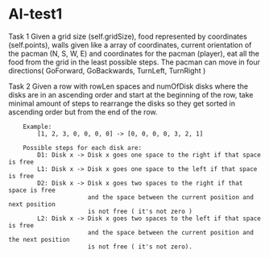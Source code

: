 # AI-test1
Task 1
        Given a grid size (self.gridSize), food represented by coordinates (self.points),
        walls given like a array of coordinates, current orientation of the pacman (N, S, W, E) and
        coordinates for the pacman (player), eat all the food from the grid
        in the least possible steps.
        The pacman can move in four directions( GoForward, GoBackwards, TurnLeft, TurnRight )
        
Task 2
        Given a row with rowLen spaces and numOfDisk disks where
        the disks are in an ascending order and start at the beginning
        of the row, take minimal amount of steps to rearrange the disks
        so they get sorted in ascending order but from the end of the row.

        Example:
            [1, 2, 3, 0, 0, 0, 0] -> [0, 0, 0, 0, 3, 2, 1]

        Possible steps for each disk are:
            D1: Disk x -> Disk x goes one space to the right if that space is free
            L1: Disk x -> Disk x goes one space to the left if that space is free
            D2: Disk x -> Disk x goes two spaces to the right if that space is free
                          and the space between the current position and next position
                          is not free ( it's not zero )
            L2: Disk x -> Disk x goes two spaces to the left if that space is free
                          and the space between the current position and the next position
                          is not free ( it's not zero).
